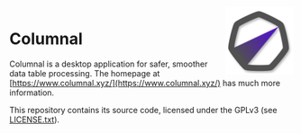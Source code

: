 <img src="asset-src/logo.svg" align="right" width="120">

# Columnal

Columnal is a desktop application for safer, smoother data table processing.  The homepage at [https://www.columnal.xyz/](https://www.columnal.xyz/) has much more information.

This repository contains its source code, licensed under the GPLv3 (see [LICENSE.txt](LICENSE.txt)).


